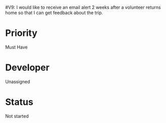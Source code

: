#V9: I would like to receive an email alert 2 weeks after a volunteer returns home so that I can get feedback about the trip.

# Priority #

Must Have

# Developer #

Unassigned

# Status #

Not started
